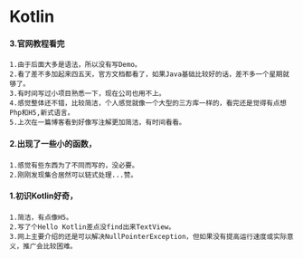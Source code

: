 # Kotlin#### 3.官网教程看完	1.由于后面大多是语法，所以没有写Demo。	2.看了差不多加起来四五天，官方文档都看了，如果Java基础比较好的话，差不多一个星期就够了。	3.有时间写过小项目熟悉一下，现在公司也用不上。	4.感觉整体还不错，比较简洁，个人感觉就像一个大型的三方库一样的，看完还是觉得有点想Php和H5,新式语言。	5.上次在一篇博客看到好像写注解更加简洁，有时间看看。#### 2.出现了一些小的函数，	1.感觉有些东西为了不同而写的，没必要。	2.刚刚发现集合居然可以链式处理...赞。#### 1.初识Kotlin好奇，	1.简洁，有点像H5。	2.写了个Hello Kotlin差点没find出来TextView。	3.网上主要介绍的还是可以解决NullPointerException，但如果没有提高运行速度或实际意义，推广会比较困难。